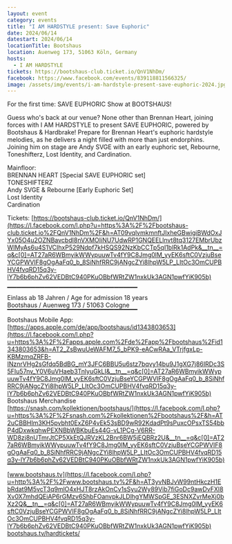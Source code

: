```yaml
---
layout: event
category: events
title: "I AM HARDSTYLE present: Save Euphoric"
date: 2024/06/14
datestart: 2024/06/14
locationTitle: Bootshaus
location: Auenweg 173, 51063 Köln, Germany
hosts:
  - I AM HARDSTYLE
tickets: https://bootshaus-club.ticket.io/QnV1NhDm/
facebook: https://www.facebook.com/events/839118811566325/
image: /assets/img/events/i-am-hardstyle-present-save-euphoric-2024.jpg
---
```


For the first time: SAVE EUPHORIC Show at BOOTSHAUS!

Guess who's back at our venue? None other than Brennan Heart, joining forces with I AM HARDSTYLE to present SAVE EUPHORIC, powered by Bootshaus & Hardbrake! Prepare for Brennan Heart's euphoric hardstyle melodies, as he delivers a night filled with more than just endorphins. Joining him on stage are Andy SVGE with an early euphoric set, Rebourne, Toneshifterz, Lost Identity, and Cardination.

Mainfloor:  
BRENNAN HEART \[Special SAVE EUPHORIC set\]  
TONESHIFTERZ  
Andy SVGE & Rebourne \[Early Euphoric Set\]  
Lost Identity  
Cardination

Tickets: [https://bootshaus-club.ticket.io/QnV1NhDm/](https://l.facebook.com/l.php?u=https%3A%2F%2Fbootshaus-club.ticket.io%2FQnV1NhDm%2F&h=AT09vqlvmkmnftJIxheGBwigiBWdOxJYx05O4u2OZNBavcbdI8nVXMOIiNU7UdwRP1GNQEELlnvt8tq3127EMbrUbzWIMyAs6u4S1VCIhxP529Ndpf7kHSQS92NzKbCCTp5qI1blRk1AdPk&__tn__=q&c[0]=AT27aR6WBmyikWWypuuwTv4fY9C8Jmg0lM_yyEK6sftC0VzjuBseYCGPWVIF8gOgAaFq0_b_8SiNhfRRC9jANgcZYi8lhpW5LP_LItOc3OmCUPBHV4fvqRD15q3y-lY7b6b6phZv62VEDBtC940PKuOBbfWRtZW1nxkUk3AGN1pwfYiK905b)

  

▔▔▔▔▔▔▔▔▔▔▔▔▔▔▔▔▔▔▔▔▔▔▔▔▔▔▔▔  
Einlass ab 18 Jahren / Age for admission 18 years  
Bootshaus / Auenweg 173 / 51063 Cologne  
▔▔▔▔▔▔▔▔▔▔▔▔▔▔▔▔▔▔▔▔▔▔▔▔▔▔▔▔  
Bootshaus Mobile App:  
[https://apps.apple.com/de/app/bootshaus/id1343803653](https://l.facebook.com/l.php?u=https%3A%2F%2Fapps.apple.com%2Fde%2Fapp%2Fbootshaus%2Fid1343803653&h=AT2_ZsBwuUeWAFM7_5_bPK9-eACwRAa_VTrjfgxLp-KBMzmqZRFB-INznrVHg2sGfdq5BdBG_mY3JFC6BBU5u6stz7bqvy14bu9J1gXG7j86IRDc3S5FIu57nv_Y0V6uVHaeb3TnlyuGkLI&__tn__=q&c[0]=AT27aR6WBmyikWWypuuwTv4fY9C8Jmg0lM_yyEK6sftC0VzjuBseYCGPWVIF8gOgAaFq0_b_8SiNhfRRC9jANgcZYi8lhpW5LP_LItOc3OmCUPBHV4fvqRD15q3y-lY7b6b6phZv62VEDBtC940PKuOBbfWRtZW1nxkUk3AGN1pwfYiK905b)  
Bootshaus Merchandise  
[https://snash.com/kollektionen/bootshaus/](https://l.facebook.com/l.php?u=https%3A%2F%2Fsnash.com%2Fkollektionen%2Fbootshaus%2F&h=AT2uCBBHIm3KH5pvbht0ExZ6P4vEk53sBD9wR92KdadPt9sPuxcOPsxTS54bbP4dDxwkqhwPEXNBbWBKbuEs44G-vL1PCg-V6RR-WD8zj8nUTmrJtCP5XkEtQJRVzKL2Bnr6BW5jEQBRz2U&__tn__=q&c[0]=AT27aR6WBmyikWWypuuwTv4fY9C8Jmg0lM_yyEK6sftC0VzjuBseYCGPWVIF8gOgAaFq0_b_8SiNhfRRC9jANgcZYi8lhpW5LP_LItOc3OmCUPBHV4fvqRD15q3y-lY7b6b6phZv62VEDBtC940PKuOBbfWRtZW1nxkUk3AGN1pwfYiK905b)  
▔▔▔▔▔▔▔▔▔▔▔▔▔▔▔▔▔▔▔▔▔▔▔▔▔▔▔▔  
[www.bootshaus.tv](https://l.facebook.com/l.php?u=http%3A%2F%2Fwww.bootshaus.tv%2F&h=AT3yvNBJvW99ntHkczH1EbRdat9M5vcT3q9mlO4xHJT8rzAkOnCv1sSyu2Wy89Vib7fiGoDc9awDvFXl8Xv0X7mhdQEiAP6rGMzv6ShbFOanvpkJLDlhgYMWSpGE_3ESNXZvrMeXj0bXz2Q&__tn__=q&c[0]=AT27aR6WBmyikWWypuuwTv4fY9C8Jmg0lM_yyEK6sftC0VzjuBseYCGPWVIF8gOgAaFq0_b_8SiNhfRRC9jANgcZYi8lhpW5LP_LItOc3OmCUPBHV4fvqRD15q3y-lY7b6b6phZv62VEDBtC940PKuOBbfWRtZW1nxkUk3AGN1pwfYiK905b)  
[bootshaus.tv/hardtickets/](https://l.facebook.com/l.php?u=http%3A%2F%2Fbootshaus.tv%2Fhardtickets%2F&h=AT1uqugHNOxmXy6EO866P2ob9yneuGnzpOeXD6TtYTB7gm8VJq0XH6z4GXXGLFgSxtbqR6-QoJMOB8N0MmenVga9mP79wneDNU1CTPjDtlMFfbwne8-K9_DLkrK_RIjL-Ez1t6OS_yvPqnc&__tn__=q&c[0]=AT27aR6WBmyikWWypuuwTv4fY9C8Jmg0lM_yyEK6sftC0VzjuBseYCGPWVIF8gOgAaFq0_b_8SiNhfRRC9jANgcZYi8lhpW5LP_LItOc3OmCUPBHV4fvqRD15q3y-lY7b6b6phZv62VEDBtC940PKuOBbfWRtZW1nxkUk3AGN1pwfYiK905b)
